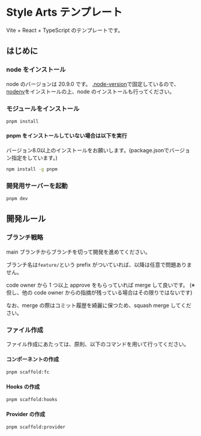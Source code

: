 # Style Arts テンプレート

Vite + React + TypeScript のテンプレートです。

## はじめに

### node をインストール

node のバージョンは 20.9.0 です。
[.node-version](.node-version)で固定しているので、[nodenv](https://github.com/nodenv/nodenv)をインストールの上、node のインストールも行ってください。

### モジュールをインストール

```bash
pnpm install
```

#### pnpm をインストールしていない場合は以下を実行

バージョン8.0以上のインストールをお願いします。(package.jsonでバージョン指定をしています。)

```bash
npm install -g pnpm
```

### 開発用サーバーを起動

```bash
pnpm dev
```

## 開発ルール

### ブランチ戦略

main ブランチからブランチを切って開発を進めてください。

ブランチ名は`feature/`という prefix がついていれば、以降は任意で問題ありません。

code owner から 1 つ以上 approve をもらっていれば merge して良いです。 (※ 但し、他の code owner からの指摘が残っている場合はその限りではないです)

なお、merge の際はコミット履歴を綺麗に保つため、squash merge してください。

### ファイル作成

ファイル作成にあたっては、原則、以下のコマンドを用いて行ってください。

#### コンポーネントの作成

```bash
pnpm scaffold:fc
```

#### Hooks の作成

```bash
pnpm scaffold:hooks
```

#### Provider の作成

```bash
pnpm scaffold:provider
```

